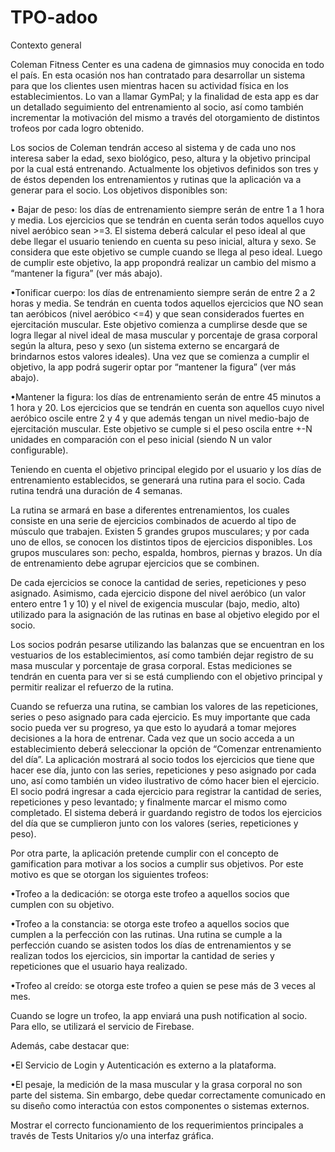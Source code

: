 # TPO-adoo
Contexto general

Coleman Fitness Center es una cadena de gimnasios muy conocida en todo el país. En esta ocasión nos han contratado para desarrollar un sistema para que los clientes usen mientras hacen su actividad física en los establecimientos. Lo van a llamar GymPal; y la finalidad de esta app es dar un detallado seguimiento del entrenamiento al socio, así como también incrementar la motivación del mismo a través del otorgamiento de distintos trofeos por cada logro obtenido.

Los socios de Coleman tendrán acceso al sistema y de cada uno nos interesa saber la edad, sexo biológico, peso, altura y la objetivo principal por la cual está entrenando. Actualmente los objetivos definidos son tres y de éstos dependen los entrenamientos y rutinas que la aplicación va a generar para el socio.
Los objetivos disponibles son:

• Bajar de peso: los días de entrenamiento siempre serán de entre 1 a 1 hora y media. Los ejercicios que se tendrán en cuenta serán todos aquellos cuyo nivel aeróbico sean >=3. El sistema deberá calcular el peso ideal al que debe llegar el usuario teniendo en cuenta su peso inicial, altura y sexo. Se considera que este objetivo se cumple cuando se llega al peso ideal. Luego de cumplir este objetivo, la app propondrá realizar un cambio del mismo a “mantener la figura” (ver más abajo).

•Tonificar cuerpo: los días de entrenamiento siempre serán de entre 2 a 2 horas y media. Se tendrán en cuenta todos aquellos ejercicios que NO sean tan aeróbicos (nivel aeróbico <=4) y que sean considerados fuertes en ejercitación muscular. Este objetivo comienza a cumplirse desde que se logra llegar al nivel ideal de masa muscular y porcentaje de grasa corporal según la altura, peso y sexo (un sistema externo se encargará de brindarnos estos valores ideales). Una vez que se comienza a cumplir el objetivo, la app podrá sugerir optar por “mantener la figura” (ver más abajo).

•Mantener la figura: los días de entrenamiento serán de entre 45 minutos a 1 hora y 20. Los ejercicios que se tendrán en cuenta son aquellos cuyo nivel aeróbico oscile entre 2 y 4 y que además tengan un nivel medio-bajo de ejercitación muscular. Este objetivo se cumple si el peso oscila entre +-N unidades en comparación con el peso inicial (siendo N un valor configurable).

Teniendo en cuenta el objetivo principal elegido por el usuario y los días de entrenamiento establecidos, se generará una rutina para el socio. Cada rutina tendrá una duración de 4 semanas.

La rutina se armará en base a diferentes entrenamientos, los cuales consiste en una serie de ejercicios combinados de acuerdo al tipo de músculo que trabajen. Existen 5 grandes grupos musculares; y por cada uno de ellos, se conocen los distintos tipos de ejercicios disponibles. Los grupos musculares son: pecho, espalda, hombros, piernas y brazos. Un día de entrenamiento debe agrupar ejercicios que se combinen. 

De cada ejercicios se conoce la cantidad de series, repeticiones y peso asignado. Asimismo, cada ejercicio dispone del nivel aeróbico (un valor entero entre 1 y 10) y el nivel de exigencia muscular (bajo, medio, alto) utilizado para la asignación de las rutinas en base al objetivo elegido por el socio.

Los socios podrán pesarse utilizando las balanzas que se encuentran en los vestuarios de los establecimientos, así como también dejar registro de su masa muscular y porcentaje de grasa corporal. Estas mediciones se tendrán en cuenta para ver si se está cumpliendo con el objetivo principal y permitir realizar el refuerzo de la rutina.

Cuando se refuerza una rutina, se cambian los valores de las repeticiones, series o peso asignado para cada ejercicio. Es muy importante que cada socio pueda ver su progreso, ya que esto lo ayudará a tomar mejores decisiones a la hora de entrenar.
Cada vez que un socio acceda a un establecimiento deberá seleccionar la opción de “Comenzar entrenamiento del día”. La aplicación mostrará al socio todos los ejercicios que tiene que hacer ese día, junto con las series, repeticiones y peso asignado por cada uno, así como también un video ilustrativo de cómo hacer bien el ejercicio. El socio podrá ingresar a cada ejercicio para registrar la cantidad de series, repeticiones y peso levantado; y finalmente marcar el mismo como completado. El sistema deberá ir guardando registro de todos los ejercicios del día que se cumplieron junto con los valores (series, repeticiones y peso).

Por otra parte, la aplicación pretende cumplir con el concepto de gamification para motivar a los socios a cumplir sus objetivos. Por este motivo es que se otorgan los siguientes trofeos:

•Trofeo a la dedicación: se otorga este trofeo a aquellos socios que cumplen con su objetivo.

•Trofeo a la constancia: se otorga este trofeo a aquellos socios que cumplen a la perfección con las rutinas. Una rutina se cumple a la perfección cuando se asisten todos los días de entrenamientos y se realizan todos los ejercicios, sin importar la cantidad de series y repeticiones que el usuario haya realizado.

•Trofeo al creído: se otorga este trofeo a quien se pese más de 3 veces al mes.

Cuando se logre un trofeo, la app enviará una push notification al socio. Para ello, se utilizará el servicio de Firebase.

Además, cabe destacar que:

•El Servicio de Login y Autenticación es externo a la plataforma.

•El pesaje, la medición de la masa muscular y la grasa corporal no son parte del sistema. Sin embargo, debe quedar correctamente comunicado en su diseño como interactúa con estos componentes o sistemas externos.

Mostrar el correcto funcionamiento de los requerimientos principales a través de Tests Unitarios y/o una interfaz gráfica.

